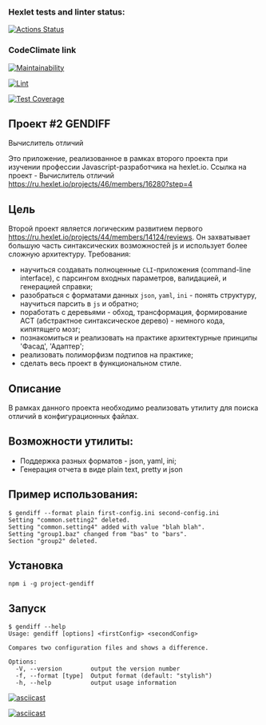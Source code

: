 ### Hexlet tests and linter status:

[![Actions Status](https://github.com/drkalach/frontend-project-lvl2/workflows/hexlet-check/badge.svg)](https://github.com/drkalach/frontend-project-lvl2/actions)

### CodeClimate link

[![Maintainability](https://api.codeclimate.com/v1/badges/e315372da7dc001266f7/maintainability)](https://codeclimate.com/github/drkalach/frontend-project-lvl2/maintainability)

[![Lint](https://github.com/drkalach/frontend-project-lvl2/actions/workflows/main.yml/badge.svg)](https://github.com/drkalach/frontend-project-lvl2/actions/workflows/main.yml)

[![Test Coverage](https://api.codeclimate.com/v1/badges/e315372da7dc001266f7/test_coverage)](https://codeclimate.com/github/drkalach/frontend-project-lvl2/test_coverage)

## Проект #2 GENDIFF

Вычислитель отличий

Это приложение, реализованное в рамках второго проекта при изучении профессии Javascript-разработчика на hexlet.io. Ссылка на проект - Вычислитель отличий https://ru.hexlet.io/projects/46/members/16280?step=4

## Цель

Второй проект является логическим развитием первого https://ru.hexlet.io/projects/44/members/14124/reviews. Он захватывает большую часть синтаксических возможностей js и использует более сложную архитектуру. Требования:

-   научиться создавать полноценные `CLI`-приложения (command-line interface), с парсингом входных параметров, валидацией, и генерацией справки;
-   разобраться с форматами данных `json`, `yaml`, `ini` - понять структуру, научиться парсить в `js` и обратно;
-   поработать с деревьями - обход, трансформация, формирование АСТ (абстрактное синтаксическое дерево) - немного кода, кипятящего мозг;
-   познакомиться и реализовать на практике архитектурные принципы 'Фасад', 'Адаптер';
-   реализовать полиморфизм подтипов на практике;
-   сделать весь проект в функциональном стиле.

## Описание

В рамках данного проекта необходимо реализовать утилиту для поиска отличий в конфигурационных файлах.

## Возможности утилиты:

-   Поддержка разных форматов - json, yaml, ini;
-   Генерация отчета в виде plain text, pretty и json

## Пример использования:

```
$ gendiff --format plain first-config.ini second-config.ini
Setting "common.setting2" deleted.
Setting "common.setting4" added with value "blah blah".
Setting "group1.baz" changed from "bas" to "bars".
Section "group2" deleted.
```

## Установка

`npm i -g project-gendiff`

## Запуск

```
$ gendiff --help
Usage: gendiff [options] <firstConfig> <secondConfig>

Compares two configuration files and shows a difference.

Options:
  -V, --version        output the version number
  -f, --format [type]  Output format (default: "stylish")
  -h, --help           output usage information
```

[![asciicast](https://asciinema.org/a/427913.svg)](https://asciinema.org/a/427913)


[![asciicast](https://asciinema.org/a/428982.svg)](https://asciinema.org/a/428982)
